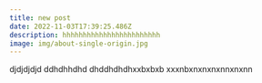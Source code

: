 ```yaml
---
title: new post
date: 2022-11-03T17:39:25.486Z
description: hhhhhhhhhhhhhhhhhhhhhhhh
image: img/about-single-origin.jpg
---
```

d﻿jdjdjdjd ddhdhhdhd dhddhdhdhxxbxbxb xxxnbxnxnxnxnnxnxnn